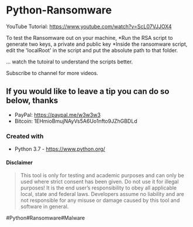 # Python-Ransomware

YouTube Tutorial: https://www.youtube.com/watch?v=ScL07VJJOX4

To test the Ransomware out on your machine, 
*Run the RSA script to generate two keys, a private and public key
*Inside the ransomware script, edit the 'localRoot' in the script and put the absolute path to that folder.

... watch the tutoiral to understand the scripts better.


Subscribe to channel for more videos.

## If you would like to leave a tip you can do so below, thanks 
* PayPal: https://paypal.me/w3w3w3
* Bitcoin: 1EHmioBmujNAyVs5A6Uo1nfto9JZhGBDLd

### Created with
* Python 3.7 - https://www.python.org/

#### Disclaimer

> This tool is only for testing and academic purposes and can only be used where strict consent has been given. Do not use it for
> illegal purposes! It is the end user’s responsibility to obey all applicable local, state and federal laws. Developers assume no
> liability and are not responsible for any misuse or damage caused by this tool and software in general.

#Python#Ransomware#Malware
